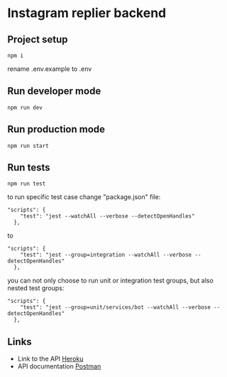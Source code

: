 # Instagram replier backend


## Project setup
```
npm i
```

rename .env.example to .env

## Run developer mode
```
npm run dev
```

## Run production mode
```
npm run start
```

## Run tests
```
npm run test
```
to run specific test case change "package.json" file:
```
"scripts": {
    "test": "jest --watchAll --verbose --detectOpenHandles"
  },
```
to
```
"scripts": {
    "test": "jest --group=integration --watchAll --verbose --detectOpenHandles"
  },
```
you can not only choose to run unit or integration test groups, but also nested test groups:
```
"scripts": {
    "test": "jest --group=unit/services/bot --watchAll --verbose --detectOpenHandles"
  },
```


## Links
- Link to the API [Heroku](https://frozen-cove-28174.herokuapp.com/status)
- API documentation [Postman](https://documenter.getpostman.com/view/10805202/TWDdhsua)
